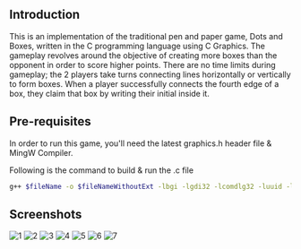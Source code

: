 
## Introduction

This is an implementation of the traditional pen and paper game, Dots and Boxes, written in the C programming language using C Graphics. The gameplay revolves around the objective of creating more boxes than the opponent in order to score higher points. There are no time limits during gameplay; the 2 players take turns connecting lines horizontally or vertically to form boxes. When a player successfully connects the fourth edge of a box, they claim that box by writing their initial inside it.

## Pre-requisites

In order to run this game, you'll need the latest graphics.h header file & MingW Compiler.

Following is the command to build & run the .c file
```bash
g++ $fileName -o $fileNameWithoutExt -lbgi -lgdi32 -lcomdlg32 -luuid -loleaut32 -lole32 -Wno-write-strings && $dir$fileNameWithoutExt
```
    
## Screenshots

![1](https://github.com/akshitbtw/Dots-and-Boxes-Game/assets/83155183/6aed8bce-3e7e-4ea9-93bd-588f8f7e4068)
![2](https://github.com/akshitbtw/Dots-and-Boxes-Game/assets/83155183/7c2855e5-65ee-47fc-bd4c-557bf90a4d53)
![3](https://github.com/akshitbtw/Dots-and-Boxes-Game/assets/83155183/dbf41d06-5bd4-444d-8149-d9809ce6c051)
![4](https://github.com/akshitbtw/Dots-and-Boxes-Game/assets/83155183/220245e5-6418-45d3-91ac-a43b1ff069ba)
![5](https://github.com/akshitbtw/Dots-and-Boxes-Game/assets/83155183/6c69875a-2625-4034-9a71-55c295a7bd48)
![6](https://github.com/akshitbtw/Dots-and-Boxes-Game/assets/83155183/99f7d926-51a9-43e7-bc58-fbce02e46f46)
![7](https://github.com/akshitbtw/Dots-and-Boxes-Game/assets/83155183/9f8fbfde-0b62-4220-9808-c0ddd0c0b81d)
